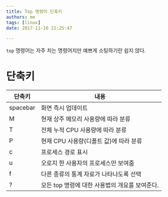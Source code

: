 ```yaml
---
title: Top 명령어 단축키
authors: me
tags: [linux]
date: 2017-11-16 22:25:47

---
```


`top` 명령어는 자주 치는 명령어지만 예쁘게 소팅하기란 쉽지 않다.

# 단축키

| 단축키   | 내용                                           |
| -------- | ---------------------------------------------- |
| spacebar | 화면 즉시 업데이트                             |
| M        | 현재 상주 메모리 사용량에 따라 분류            |
| T        | 전체 누적 CPU 사용량에 따라 분류               |
| P        | 현재 CPU 사용량(디폴트 값)에 따라 분류         |
| c        | 프로세스 경로 표시                             |
| u        | 오로지 한 사용자의 프로세스만 보여줌           |
| f        | 다른 종류의 통계 자료가 나타나도록 선택        |
| ?        | 모든 top 명령에 대한 사용법의 개요를 보여준다. |
